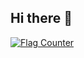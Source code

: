 ## Hi there 👋

<a href="https://info.flagcounter.com/sNrZ"><img src="https://s01.flagcounter.com/count2/sNrZ/bg_FFFFFF/txt_000000/border_CCCCCC/columns_2/maxflags_10/viewers_0/labels_0/pageviews_0/flags_0/percent_0/" alt="Flag Counter" border="0"></a>


<!--

<a href="https://info.flagcounter.com/c4cR"><img src="https://s01.flagcounter.com/map/c4cR/size_s/txt_000000/border_CCCCCC/pageviews_0/viewers_0/flags_0/" alt="Flag Counter" border="0"></a>

**laosijikaichele/laosijikaichele** is a ✨ _special_ ✨ repository because its `README.md` (this file) appears on your GitHub profile.

Here are some ideas to get you started:

- 🔭 I’m currently working on ...
- 🌱 I’m currently learning ...
- 👯 I’m looking to collaborate on ...
- 🤔 I’m looking for help with ...
- 💬 Ask me about ...
- 📫 How to reach me: ...
- 😄 Pronouns: ...
- ⚡ Fun fact: ...
-->
